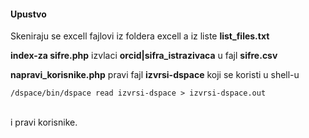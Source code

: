 
<h4>Upustvo</h4>
<p>
  Skeniraju se excell fajlovi iz foldera excell a iz liste <b>list_files.txt</b>
</p>
<p>
  <b>index-za sifre.php</b> izvlaci <b>orcid|sifra_istrazivaca</b> u fajl <b>sifre.csv</b>
</p>
<p>
  <b>napravi_korisnike.php</b> pravi fajl <b>izvrsi-dspace</b> koji se koristi u shell-u 
</p>  
<code>/dspace/bin/dspace read izvrsi-dspace > izvrsi-dspace.out</code>
 <p>
  <br>
  i pravi korisnike.
</p>  

